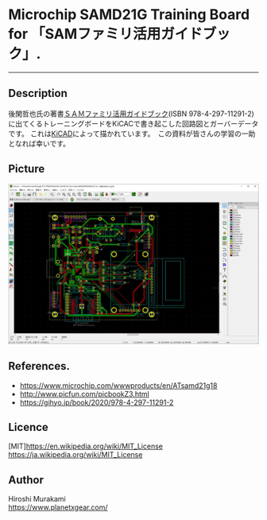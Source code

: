 ﻿# Microchip SAMD21G Training Board for 「SAMファミリ活用ガイドブック」.
---
## Description
後閑哲也氏の著書[ＳＡＭファミリ活用ガイドブック][1](ISBN 978-4-297-11291-2)に出てくるトレーニングボードをKiCACで書き起こした回路図とガーバーデータです。
これは[KiCAD][2]によって描かれています。　この資料が皆さんの学習の一助となれば幸いです。

## Picture
![Alt text](/Picture/WS001259.JPG)


## References.
 * <https://www.microchip.com/wwwproducts/en/ATsamd21g18>
 * <http://www.picfun.com/picbookZ3.html>
 * <https://gihyo.jp/book/2020/978-4-297-11291-2>


## Licence
[MIT]<https://en.wikipedia.org/wiki/MIT_License> <https://ja.wikipedia.org/wiki/MIT_License>


## Author
Hiroshi Murakami  
<https://www.planetxgear.com/>  

[1]: https://gihyo.jp/book/2020/978-4-297-11291-2 
[2]: https://kicad-pcb.org/ 

